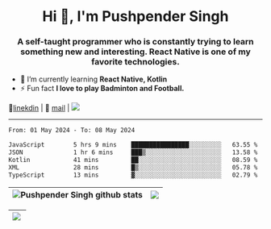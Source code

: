 <h1 align="center">Hi 👋, I'm Pushpender Singh</h1>
<h3 align="center">A self-taught programmer who is constantly trying to learn something new and interesting. React Native is one of my favorite technologies.</h3>

- 🌱 I’m currently learning **React Native, Kotlin**
- ⚡ Fun fact **I love to play Badminton and Football.**

👔[linekdin](https://www.linkedin.com/in/pushpender-singh-240061202/) | 📧 [mail](mailto:pushpendersingh694@gmail.com) | 
<a href="https://github.com/pushpender-singh-ap/pushpender-singh-ap">
    <img src="https://komarev.com/ghpvc/?username=pushpender-singh-ap&style=for-the-badge">
</a>


---

<!--START_SECTION:waka-->

```txt
From: 01 May 2024 - To: 08 May 2024

JavaScript        5 hrs 9 mins    ████████████████░░░░░░░░░   63.55 %
JSON              1 hr 6 mins     ███▒░░░░░░░░░░░░░░░░░░░░░   13.58 %
Kotlin            41 mins         ██░░░░░░░░░░░░░░░░░░░░░░░   08.59 %
XML               28 mins         █▒░░░░░░░░░░░░░░░░░░░░░░░   05.78 %
TypeScript        13 mins         ▓░░░░░░░░░░░░░░░░░░░░░░░░   02.79 %
```

<!--END_SECTION:waka-->


| <a><img align="center" src="https://github-readme-stats-iota-ecru-15.vercel.app/api?username=pushpender-singh-ap&show_icons=true&include_all_commits=true&theme=buefy&hide_border=true" alt="Pushpender Singh github stats" /></a> | <a><img align="center" src="https://github-readme-stats-iota-ecru-15.vercel.app/api/top-langs/?username=pushpender-singh-ap&layout=compact&theme=buefy&hide_border=true" /></a> |
| ------------- | ------------- |

| <a> <img align="left" src="https://github-readme-streak-stats.herokuapp.com/?user=pushpender-singh-ap" /></br> </a> |
| ------------- |
